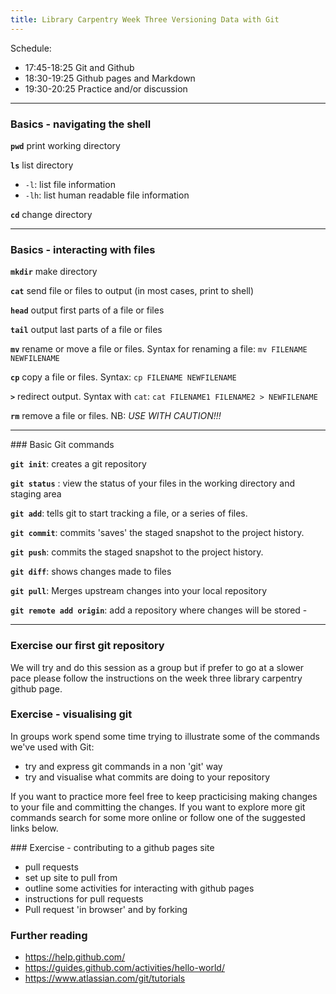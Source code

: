 ```yaml
---
title: Library Carpentry Week Three Versioning Data with Git
---
```


Schedule:

* 17:45-18:25 Git and Github 
* 18:30-19:25 Github pages and Markdown
* 19:30-20:25 Practice and/or discussion 

---

### Basics - navigating the shell

**`pwd`** print working directory

**`ls`** list directory

- `-l`: list file information
- `-lh`: list human readable file information

**`cd`** change directory

______
### Basics - interacting with files

**`mkdir`** make directory

**`cat`** send file or files to output (in most cases, print to shell)

**`head`** output first parts of a file or files

**`tail`** output last parts of a file or files

**`mv`** rename or move a file or files. Syntax for renaming a file: `mv FILENAME NEWFILENAME`

**`cp`** copy a file or files. Syntax: `cp FILENAME NEWFILENAME`

**`>`** redirect output. Syntax with `cat`: `cat FILENAME1 FILENAME2 > NEWFILENAME`

**`rm`** remove a file or files. NB: *USE WITH CAUTION!!!*

---

### Basic Git commands 

**`git init`**: creates a git repository

**`git status`** : view the status of your files in the working directory and staging area

**`git add`**: tells git to start tracking a file, or a series of files. 

**`git commit`**: commits 'saves' the staged snapshot to the project history. 

**`git push`**: commits the staged snapshot to the project history.

**`git diff`**: shows changes made to files

**`git pull`**: Merges upstream changes into your local repository 

**`git remote add origin`**: add a repository where changes will be stored -

---

### Exercise our first git repository
We will try and do this session as a group but if prefer to go at a slower pace please follow the instructions on the week three library carpentry github page.  

### Exercise - visualising git

In groups work spend some time trying to illustrate some of the commands we've used with Git:

* try and express git commands in a non 'git' way
* try and visualise what commits are doing to your repository 

If you want to practice more feel free to keep practicising making changes to your file and committing the changes. If you want to explore more git commands search for some more online or follow one of the suggested links below.

### Exercise - contributing to a github pages site

<!TO DO> 

- pull requests 
- set up site to pull from
- outline some activities for interacting with github pages 
- instructions for pull requests 
- Pull request 'in browser' and by forking

### Further reading 

* https://help.github.com/
* https://guides.github.com/activities/hello-world/
* https://www.atlassian.com/git/tutorials


